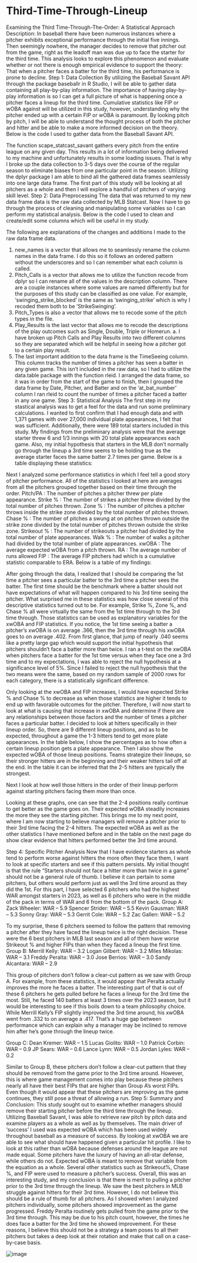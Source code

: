# Third-Time-Through-Lineup
Examining the Third Time-Through-The-Order: A Statistical Approach
Description: In baseball there have been numerous instances where a pitcher exhibits exceptional performance through the initial five innings. Then seemingly nowhere, the manager decides to remove that pitcher out from the game, right as the leadoff man was due up to face the starter for the third time. This analysis looks to explore this phenomenon and evaluate whether or not there is enough empirical evidence to support the theory: That when a pitcher faces a batter for the third time, his performance is prone to decline.
Step 1: Data Collection
By utilizing the Baseball Savant API through the package baseballr in R Studio, I will be able to gather data containing all play-by-play information. The importance of having play-by-play information is so I can get a full picture of what is happening once a pitcher faces a lineup for the third time. Cumulative statistics like FIP or wOBA against will be utilized in this study, however, understanding why the pitcher ended up with a certain FIP or wOBA is paramount. 
By looking pitch by pitch, I will be able to understand the thought process of both the pitcher and hitter and be able to make a more informed decision on the theory. 
Below is the code I used to gather data from the Baseball Savant API. 
 
The function scape_statcast_savant gathers every pitch from the entire league on any given day. This results in a lot of information being delivered to my machine and unfortunately results in some loading issues. That is why I broke up the data collection to 3-5 days over the course of the regular season to eliminate biases from one particular point in the season. 
Utilizing the dplyr package I am able to bind all the gathered data frames seamlessly into one large data frame.
The first part of this study will be looking at all pitchers as a whole and then I will explore a handful of pitchers of varying skill level. 
Step 2: Data Preprocessing
The data that was returned to my new data frame data is the raw data collected by MLB Statcast. Now I have to go through the process of cleaning and manipulating some variables so I can perform my statistical analysis. Below is the code I used to clean and create/edit some columns which will be useful in my study. 
 
The following are explanations of the changes and additions I made to the raw data frame data. 
1.	new_names is a vector that allows me to seamlessly rename the column names in the data frame. I do this so it follows an ordered pattern without the underscores and so I can remember what each column is called.
2.	Pitch_Calls is a vector that allows me to utilize the function recode from dplyr so I can rename all of the values in the description column. There are a couple instances where some values are named differently but for the purposes of this study can be classified as one value. For example, ‘swinging_strike_blocked’ is the same as ‘swinging_strike’ which is why I recoded them both to be ‘StrikeSwinging’. 
3.	Pitch_Types is also a vector that allows me to recode some of the pitch types in the file.
4.	Play_Results is the last vector that allows me to recode the descriptions of the play outcomes such as Single, Double, Triple or Homerun. 
a.	I have broken up Pitch Calls and Play Results into two different columns so they are separated which will be helpful in seeing how a pitcher got to a certain play result.
5.	The last important addition to the data frame is the TimeSeeing column. This column tracks the number of times a pitcher has seen a batter in any given game. This isn’t included in the raw data, so I had to utilize the data.table package with the function rleid. I arranged the data frame, so it was in order from the start of the game to finish, then I grouped the data frame by Date, Pitcher, and Batter and on the ‘at_bat_number’ column I ran rleid to count the number of times a pitcher faced a batter in any one game.
Step 3: Statistical Analysis
The first step in my stastical analysis was to get a feel for the data and run some preliminary calculations. I wanted to first confirm that I had enough data and with 1,371 games with over 27,000 individual plate appearances, I felt that was sufficient. Additionally, there were 189 total starters included in this study. 
My findings from the preliminary analysis were that the average starter threw 6 and 1/3 innings with 20 total plate appearances each game. Also, my initial hypothesis that starters in the MLB don’t normally go through the lineup a 3rd time seems to be holding true as the average starter faces the same batter 2.7 times per game. 
Below is a table displaying these statistics: 
 

Next I analyzed some performance statistics in which I feel tell a good story of pitcher performance. All of the statistics I looked at here are averages from all the pitchers grouped together based on their time through the order. 
Pitch/PA : The number of pitches a pitcher threw per plate appearance.
Strike % : The number of strikes a pitcher threw divided by the total number of pitches thrown. 
Zone % : The number of pitches a pitcher throws inside the strike zone divided by the total number of pitches thrown.
Chase % : The number of pitches a swung at on pitches thrown outside the strike zone divided by the total number of pitches thrown outside the strike zone.
Strikeout % : The number of strikeouts a pitcher had divided by the total number of plate appearances. 
Walk % : The number of walks a pitcher had divided by the total number of plate appearances. 
xwOBA : The average expected wOBA from a pitch thrown.
RA : The average number of runs allowed
FIP : The average FIP pitchers had which is a cumulative statistic comparable to ERA. 
Below is a table of my findings:
 
After going through the data, I realized that I should be comparing the 1st time a pitcher sees a particular batter to the 3rd time a pitcher sees the batter. The first time should be the benchmark where a batter should not have expectations of what will happen compared to his 3rd time seeing the pitcher. 
What surprised me in these statistics was how close several of this descriptive statistics turned out to be. For example, Strike %, Zone %, and Chase % all were virtually the same from the 1st time through to the 3rd time through. Those statistics can be used as explanatory variables for the xwOBA and FIP statistics. 
If you notice, the 1st time seeing a batter a pitcher’s xwOBA is on average .366, then the 3rd time through his xwOBA goes to on average .402. From first glance, that jump of nearly .040 seems like a pretty large gap which would support the initial hypothesis that pitchers shouldn’t face a batter more than twice. 
I ran a t-test on the xwOBA when pitchers face a batter for the 1st time versus when they face one a 3rd time and to my expectations, I was able to reject the null hypothesis at a significance level of 5%. Since I failed to reject the null hypothesis that the two means were the same, based on my random sample of 2000 rows for each category, there is a statistically significant difference. 
 
Only looking at the xwOBA and FIP increases, I would have expected Strike % and Chase % to decrease as when those statistics are higher it tends to end up with favorable outcomes for the pitcher. Therefore, I will now start to look at what is causing that increase in xwOBA and determine if there are any relationships between those factors and the number of times a pitcher faces a particular batter. 
I decided to look at hitters specifically in their lineup order. So, there are 9 different lineup positions, and as to be expected, throughout a game the 1-3 hitters tend to get more plate appearances. In the table below, I show the percentages as to how often a certain lineup position gets a plate appearance. Then I also show the expected wOBA of those lineup positions. Teams strategize their lineups, so their stronger hitters are in the beginning and their weaker hitters tail off at the end. In the table it can be inferred that the 2-5 hitters are typically the strongest. 








Next I look at how well those hitters in the order of their lineup perform against starting pitchers facing them more than once. 















Looking at these graphs, one can see that the 2-4 positions really continue to get better as the game goes on. Their expected wOBA steadily increases the more they see the starting pitcher. This brings me to my next point, where I am now starting to believe managers will remove a pitcher prior to their 3rd time facing the 2-4 hitters. 
The expected wOBA as well as the other statistics I have mentioned before and in the table on the next page do show clear evidence that hitters performed better the 3rd time around. 






























Step 4: Specific Pitcher Analysis
Now that I have evidence starters as whole tend to perform worse against hitters the more often they face them, I want to look at specific starters and see if this pattern persists. My initial thought is that the rule “Starters should not face a hitter more than twice in a game” should not be a general rule of thumb. I believe it can pertain to some pitchers, but others would perform just as well the 3rd time around as they did the 1st. 
For this part, I have selected 6 pitchers who had the highest WAR amongst starters in 2023, as well as 6 pitchers who were in the middle of the pack in terms of WAR and 6 from the bottom of the pack. 
Group A:
Zack Wheeler: WAR – 5.9
Spencer Strider: WAR – 5.5
Kevin Gausman: WAR – 5.3
Sonny Gray: WAR – 5.3
Gerrit Cole: WAR – 5.2
Zac Gallen: WAR – 5.2
 


To my surprise, these 6 pitchers seemed to follow the pattern that removing a pitcher after they have faced the lineup twice is the right decision. These were the 6 best pitchers in MLB last season and all of them have worse Strikeout % and higher FIPs than when they faced a lineup the first time. 
Group B:
Merrill Kelly: WAR – 3.2
Logan Gilbert: WAR – 3.2
Miles Mikolas: WAR – 3.1
Freddy Peralta: WAR – 3.0
Jose Berrios: WAR – 3.0
Sandy Alcantara: WAR – 2.9
 
This group of pitchers don’t follow a clear-cut pattern as we saw with Group A. For example, from these statistics, it would appear that Peralta actually improves the more he faces a batter. The interesting part of that is out of these 6 pitchers he gets pulled before he faces a lineup for the 3rd time the most. Still, he faced 140 batters at least 3 times over the 2023 season, but it would be interesting to see if this boils down to a team philosophy choice. 
While Merrill Kelly’s FIP slightly improved the 3rd time around, his xwOBA went from .332 to on average a .417. That’s a huge gap between performance which can explain why a manager may be inclined to remove him after he’s gone through the lineup twice. 

Group C:
Dean Kremer: WAR – 1.5
Lucas Giolito: WAR – 1.0
Patrick Corbin: WAR – 0.9
JP Sears: WAR – 0.6
Lance Lynn: WAR – 0.5
Jordan Lyles: WAR – 0.2
 
Similar to Group B, these pitchers don’t follow a clear-cut pattern that they should be removed from the game prior to the 3rd time around. However, this is where game management comes into play because these pitchers nearly all have their best FIPs that are higher than Group A’s worst FIPs. Even though it would appear that these pitchers are improving as the game continues, they still pose a threat of allowing a run. 
Step 5: Summary and Conclusion: 
This study sought out to examine whether managers should remove their starting pitcher before the third time through the lineup. Utilizing Baseball Savant, I was able to retrieve raw pitch by pitch data and examine players as a whole as well as by themselves. 
The main driver of ‘success’ I used was expected wOBA which has been used widely throughout baseball as a measure of success. By looking at xwOBA we are able to see what should have happened given a particular hit profile. I like to look at this rather than wOBA because defenses around the league are not made equal. Some pitchers have the luxury of having an all-star defense, while  others do not. Expected wOBA is meant to remove that variable from the equation as a whole. Several other statistics such as Strikeout%, Chase %, and FIP were used to measure a pitcher’s success. 
Overall, this was an interesting study, and my conclusion is that there is merit to pulling a pitcher prior to the 3rd time through the lineup. We saw the best pitchers in MLB struggle against hitters for their 3rd time. However, I do not believe this should be a rule of thumb for all pitchers. As I showed when I analyzed pitchers individually, some pitchers showed improvement as the game progressed. Freddy Peralta routinely gets pulled from the game prior to the 3rd time through. This may be due to his pitch count, however, the times he does face a batter for the 3rd time he showed improvement. 
For these reasons, I believe this should not be a strategy a team poses to all their pitchers but takes a deep look at their rotation and make that call on a case-by-case basis.






![image](https://github.com/WillS-1/third-time-through-lineup/assets/162635224/da48738e-94f0-4e09-8fcf-5f158c86c2ff)
